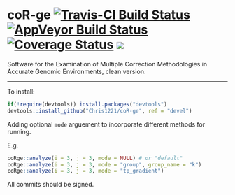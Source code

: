 # coR-ge [![Travis-CI Build Status](https://travis-ci.org/Chris1221/coR-ge.svg?branch=master)](https://travis-ci.org/Chris1221/coR-ge) [![AppVeyor Build Status](https://ci.appveyor.com/api/projects/status/github/Chris1221/coR-ge?branch=master&svg=true)](https://ci.appveyor.com/project/Chris1221/coR-ge) [![Coverage Status](https://img.shields.io/codecov/c/github/Chris1221/coR-ge/master.svg)](https://codecov.io/github/Chris1221/coR-ge?branch=master) ![](http://cranlogs-dev.r-pkg.org/badges/coRge)

Software for the Examination of Multiple Correction Methodologies in Accurate Genomic Environments, clean version. 

------------------------------

To install:

```R
if(!require(devtools)) install.packages("devtools")
devtools::install_github("Chris1221/coR-ge", ref = "devel")
```

Adding optional `mode` arguement to incorporate different methods for running. 

E.g.

```R
coRge::analyze(i = 3, j = 3, mode = NULL) # or "default" 
coRge::analyze(i = 3, j = 3, mode = "group", group_name = "k")
coRge::analyze(i = 3, j = 3, mode = "tp_gradient")
```

All commits should be signed.
